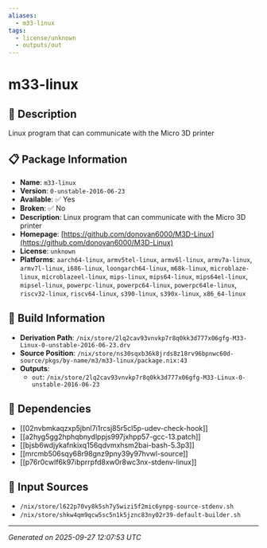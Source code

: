 ```yaml
---
aliases:
  - m33-linux
tags:
  - license/unknown
  - outputs/out
---
```


# m33-linux

## 📝 Description

Linux program that can communicate with the Micro 3D printer

## 📋 Package Information

- **Name**: `m33-linux`
- **Version**: `0-unstable-2016-06-23`
- **Available**: ✅ Yes
- **Broken**: ✅ No
- **Description**: Linux program that can communicate with the Micro 3D printer
- **Homepage**: [https://github.com/donovan6000/M3D-Linux](https://github.com/donovan6000/M3D-Linux)
- **License**: `unknown`
- **Platforms**: `aarch64-linux`, `armv5tel-linux`, `armv6l-linux`, `armv7a-linux`, `armv7l-linux`, `i686-linux`, `loongarch64-linux`, `m68k-linux`, `microblaze-linux`, `microblazeel-linux`, `mips-linux`, `mips64-linux`, `mips64el-linux`, `mipsel-linux`, `powerpc-linux`, `powerpc64-linux`, `powerpc64le-linux`, `riscv32-linux`, `riscv64-linux`, `s390-linux`, `s390x-linux`, `x86_64-linux`

## 🔧 Build Information

- **Derivation Path**: `/nix/store/2lq2cav93vnvkp7r8q0kk3d777x06gfg-M33-Linux-0-unstable-2016-06-23.drv`
- **Source Position**: `/nix/store/ns30sqxb36k8jrds8z18rv96bpnwc60d-source/pkgs/by-name/m3/m33-linux/package.nix:43`
- **Outputs**:
  - `out`:  `/nix/store/2lq2cav93vnvkp7r8q0kk3d777x06gfg-M33-Linux-0-unstable-2016-06-23`

## 🔗 Dependencies

- [[02nvbmkaqzxp5jbnl7i1rcsj85r5cl5p-udev-check-hook]]
- [[a2hyg5gg2hphqbnydlppjs997jxhpp57-gcc-13.patch]]
- [[bjsb6wdjykafnkixq156qdvmxhsm2bai-bash-5.3p3]]
- [[mrcmb506sqy68r98gnz9pny39y97hvwl-source]]
- [[p76r0cwlf6k97ibprrpfd8xw0r8wc3nx-stdenv-linux]]

## 📁 Input Sources

- `/nix/store/l622p70vy8k5sh7y5wizi5f2mic6ynpg-source-stdenv.sh`
- `/nix/store/shkw4qm9qcw5sc5n1k5jznc83ny02r39-default-builder.sh`

---
*Generated on 2025-09-27 12:07:53 UTC*
